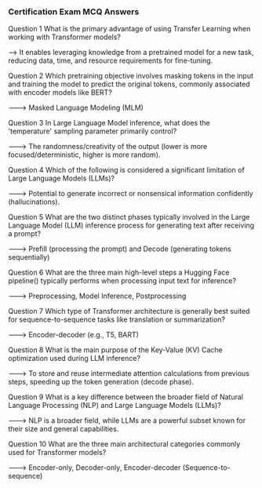 ### Certification Exam MCQ Answers
Question 1
What is the primary advantage of using Transfer Learning when working with Transformer models?

--> It enables leveraging knowledge from a pretrained model for a new task, reducing data, time, and resource requirements for fine-tuning.


Question 2
Which pretraining objective involves masking tokens in the input and training the model to predict the original tokens, commonly associated with encoder models like BERT?

---> Masked Language Modeling (MLM)


Question 3
In Large Language Model inference, what does the 'temperature' sampling parameter primarily control?

---> The randomness/creativity of the output (lower is more focused/deterministic, higher is more random).


Question 4
Which of the following is considered a significant limitation of Large Language Models (LLMs)?

---> Potential to generate incorrect or nonsensical information confidently (hallucinations).


Question 5
What are the two distinct phases typically involved in the Large Language Model (LLM) inference process for generating text after receiving a prompt?

---> Prefill (processing the prompt) and Decode (generating tokens sequentially)


Question 6
What are the three main high-level steps a Hugging Face pipeline() typically performs when processing input text for inference?


---> Preprocessing, Model Inference, Postprocessing


Question 7
Which type of Transformer architecture is generally best suited for sequence-to-sequence tasks like translation or summarization?

---> Encoder-decoder (e.g., T5, BART)


Question 8
What is the main purpose of the Key-Value (KV) Cache optimization used during LLM inference?

---> To store and reuse intermediate attention calculations from previous steps, speeding up the token generation (decode phase).


Question 9
What is a key difference between the broader field of Natural Language Processing (NLP) and Large Language Models (LLMs)?

---> NLP is a broader field, while LLMs are a powerful subset known for their size and general capabilities.


Question 10
What are the three main architectural categories commonly used for Transformer models?

---> Encoder-only, Decoder-only, Encoder-decoder (Sequence-to-sequence)

